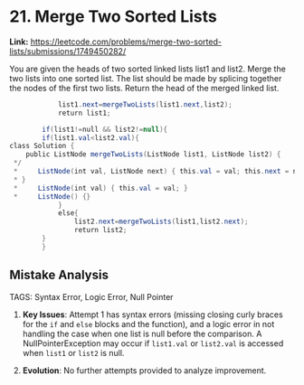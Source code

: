 # 21. Merge Two Sorted Lists

**Link:** https://leetcode.com/problems/merge-two-sorted-lists/submissions/1749450282/

You are given the heads of two sorted linked lists list1 and list2. Merge the two lists into one sorted list. The list should be made by splicing together the nodes of the first two lists. Return the head of the merged linked list.

```java
            list1.next=mergeTwoLists(list1.next,list2);
            return list1;

        if(list1!=null && list2!=null){
        if(list1.val<list2.val){
class Solution {
    public ListNode mergeTwoLists(ListNode list1, ListNode list2) {
 */
 *     ListNode(int val, ListNode next) { this.val = val; this.next = next; }
 * }
 *     ListNode(int val) { this.val = val; }
 *     ListNode() {}
            }
            else{
                list2.next=mergeTwoLists(list1,list2.next);
                return list2;
        }
        }
```

## Mistake Analysis

TAGS: Syntax Error, Logic Error, Null Pointer

1. **Key Issues**: Attempt 1 has syntax errors (missing closing curly braces for the `if` and `else` blocks and the function), and a logic error in not handling the case when one list is null before the comparison.  A NullPointerException may occur if `list1.val` or `list2.val` is accessed when `list1` or `list2` is null.

2. **Evolution**: No further attempts provided to analyze improvement.

